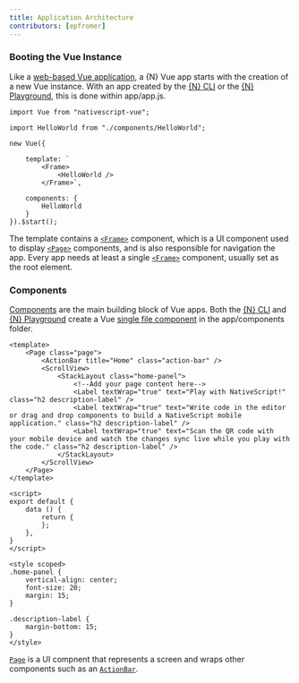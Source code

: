 ```yaml
---
title: Application Architecture
contributors: [epfromer]
---
```


### Booting the Vue Instance

Like a [web-based Vue application](https://vuejs.org/v2/guide/instance.html), a {N} Vue app starts with the creation of a new Vue instance.  With an app created by the [{N} CLI](https://github.com/NativeScript/nativescript-cli) or the [{N} Playground](https://play.nativescript.org?template=play-vue), this is done within app/app.js.

```Vue
import Vue from "nativescript-vue";

import HelloWorld from "./components/HelloWorld";

new Vue({

    template: `
        <Frame>
            <HelloWorld />
        </Frame>`,

    components: {
        HelloWorld
    }
}).$start();
```

The template contains a [`<Frame>`](/en/docs/elements/components/frame) component, which is a UI component used to display [`<Page>`](/en/docs/elements/components/page) components, and is also responsible for navigation the app.  Every app needs at least a single [`<Frame>`](/en/docs/elements/components/frame) component, usually set as the root element.

### Components

[Components](https://vuejs.org/v2/guide/components.html) are the main building block of Vue apps.  Both the [{N} CLI](https://github.com/NativeScript/nativescript-cli) and [{N} Playground](https://play.nativescript.org?template=play-vue) create a Vue [single file component](https://vuejs.org/v2/guide/single-file-components.html) in the app/components folder.

```Vue
<template>
    <Page class="page">
        <ActionBar title="Home" class="action-bar" />
        <ScrollView>
            <StackLayout class="home-panel">
                <!--Add your page content here-->
                <Label textWrap="true" text="Play with NativeScript!" class="h2 description-label" />
                <Label textWrap="true" text="Write code in the editor or drag and drop components to build a NativeScript mobile application." class="h2 description-label" />
                <Label textWrap="true" text="Scan the QR code with your mobile device and watch the changes sync live while you play with the code." class="h2 description-label" />
            </StackLayout>
        </ScrollView>
    </Page>
</template>

<script>
export default {
    data () {
        return {
        };
    },
}
</script>

<style scoped>
.home-panel {
    vertical-align: center;
    font-size: 20;
    margin: 15;
}

.description-label {
    margin-bottom: 15;
}
</style>
```

[`Page`](/en/docs/elements/components/page) is a UI compnent that represents a screen and wraps other components such as an [`ActionBar`](/en/docs/elements/action-bar/action-bar).
